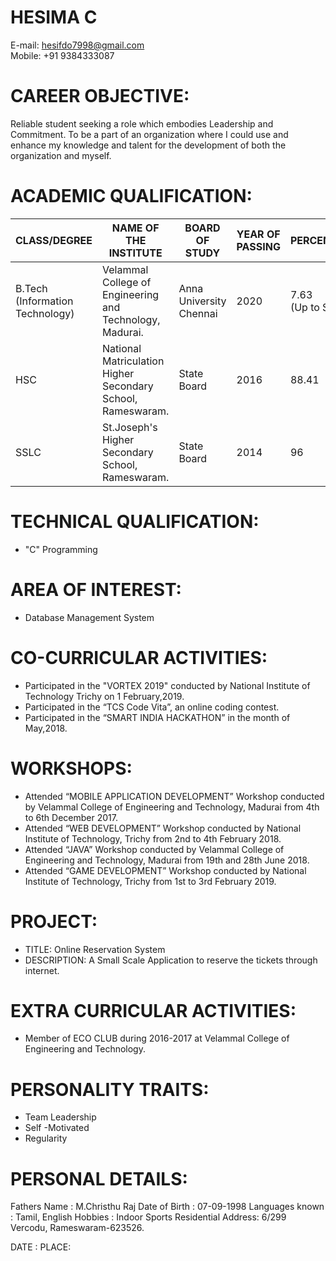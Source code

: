 # HESIMA C
E-mail: hesifdo7998@gmail.com<br/>
Mobile: +91 9384333087

# CAREER OBJECTIVE:
Reliable student seeking a role which embodies Leadership and Commitment. To be a part of an organization where I could use and enhance my knowledge and talent for the development of both the organization and myself.
# ACADEMIC QUALIFICATION:
|CLASS/DEGREE|NAME OF THE INSTITUTE|BOARD OF STUDY|YEAR OF PASSING|PERCENTAGE/CGPA|
|------------|---------------------|--------------|---------------|---------------|
|B.Tech<br/>(Information Technology)|Velammal College of Engineering and Technology,<br/> Madurai.|Anna University Chennai|2020|7.63<br/>(Up to Semester 6)|
|HSC|National Matriculation Higher Secondary School,<br/> Rameswaram.|State Board|2016|88.41|
|SSLC|St.Joseph's Higher Secondary School, <br/>Rameswaram.|State Board|2014|96|
# TECHNICAL QUALIFICATION:
  - "C" Programming
# AREA OF INTEREST:
  - Database Management System
# CO-CURRICULAR ACTIVITIES:
- Participated in the "VORTEX 2019" conducted by National Institute of Technology Trichy on 1 February,2019.
- Participated in the “TCS Code Vita”, an online coding contest.
-	Participated in the “SMART INDIA HACKATHON” in the month of May,2018.
# WORKSHOPS:
-	Attended “MOBILE APPLICATION DEVELOPMENT” Workshop conducted by Velammal College of Engineering and Technology, Madurai from 4th to 6th December 2017.
- Attended “WEB DEVELOPMENT” Workshop conducted by National Institute of Technology, Trichy from 2nd to 4th February 2018.
- Attended “JAVA” Workshop conducted by Velammal College of Engineering and Technology, Madurai from 19th and 28th June 2018.
- Attended “GAME  DEVELOPMENT” Workshop conducted by National Institute of Technology, Trichy from 1st to 3rd February 2019.
# PROJECT:
- TITLE:
Online Reservation System
- DESCRIPTION:
A Small Scale Application to reserve the tickets through internet.
# EXTRA CURRICULAR ACTIVITIES:
-	Member of ECO CLUB during 2016-2017 at Velammal College of Engineering and Technology.
# PERSONALITY TRAITS:
- Team Leadership
- Self -Motivated
- Regularity
# PERSONAL DETAILS:
Fathers Name       : M.Christhu Raj
Date of Birth      : 07-09-1998
Languages known    : Tamil, English
Hobbies            : Indoor Sports
Residential Address: 6/299 Vercodu, Rameswaram-623526.


DATE :
PLACE:
